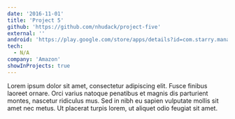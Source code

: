 ```yaml
---
date: '2016-11-01'
title: 'Project 5'
github: 'https://github.com/nhudack/project-five'
external: ''
android: 'https://play.google.com/store/apps/details?id=com.starry.management&hl=en_US'
tech:
  - N/A
company: 'Amazon'
showInProjects: true
---
```


Lorem ipsum dolor sit amet, consectetur adipiscing elit. Fusce finibus laoreet ornare. Orci varius natoque penatibus et magnis dis parturient montes, nascetur ridiculus mus. Sed in nibh eu sapien vulputate mollis sit amet nec metus. Ut placerat turpis lorem, ut aliquet odio feugiat sit amet.
